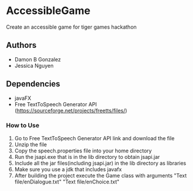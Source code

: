 # AccessibleGame
Create an accessible game for tiger games hackathon

## Authors
  - Damon B Gonzalez
  - Jessica Nguyen

## Dependencies
  - javaFX
  - Free TextToSpeech Generator API (https://sourceforge.net/projects/freetts/files/)

### How to Use
1. Go to Free TextToSpeech Generator API link and download the file
2. Unzip the file
3. Copy the speech.properties file into your home directory
4. Run the jsapi.exe that is in the lib directory to obtain jsapi.jar
5. Include all the jar files(including jsapi.jar) in the lib directory as libraries
6. Make sure you use a jdk that includes javafx
7. After building the project execute the Game class with arguments "Text file/enDialogue.txt" "Text file/enChoice.txt"